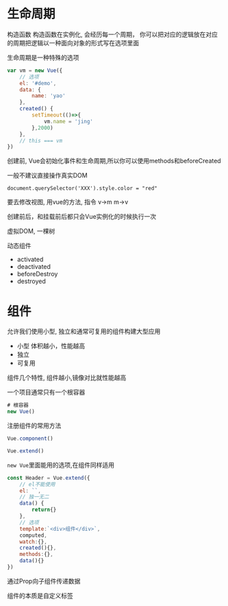 # 生命周期

构造函数
构造函数在实例化, 会经历每一个周期， 你可以把对应的逻辑放在对应的周期把逻辑以一种面向对象的形式写在选项里面

生命周期是一种特殊的选项

```js
var vm = new Vue({
    // 选项
    el: '#demo',
    data: {
        name: 'yao'
    },
    created() {
        setTimeout(()=>{
            vm.name = 'jing'
        },2000)
    },
    // this === vm
})
```

创建前, Vue会初始化事件和生命周期,所以你可以使用methods和beforeCreated

一般不建议直接操作真实DOM
```
document.querySelector('XXX').style.color = "red"
```

要去修改视图, 用vue的方法, 指令 v->m m->v

创建前后，和挂载前后都只会Vue实例化的时候执行一次

虚拟DOM, 一棵树

动态组件

- activated
- deactivated
- beforeDestroy
- destroyed

# 组件

允许我们使用小型, 独立和通常可复用的组件构建大型应用

- 小型 体积越小，性能越高
- 独立
- 可复用

组件几个特性, 组件越小,镜像对比就性能越高

一个项目通常只有一个根容器
```js
# 根容器
new Vue()
```

注册组件的常用方法
```js
Vue.component()
```

```js
Vue.extend()
```

`new Vue`里面能用的选项,在组件同样适用
```js
const Header = Vue.extend({
    // el不能使用
    el: ``,
    // 独一无二
    data() {
        return{}
    },
    // 选项
    template:`<div>组件</div>`,
    computed,
    watch:{},
    created(){},
    methods:{},
    data(){}
})
```
通过Prop向子组件传递数据

组件的本质是自定义标签